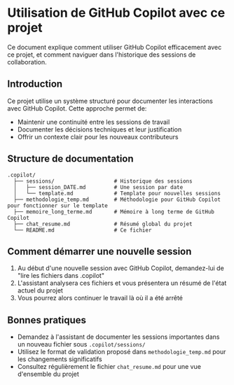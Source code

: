 <!--
RÉFÉRENCES CROISÉES:
- Ce fichier est référencé dans: [.copilot/chat_resume.md:4]
- Ce fichier est référencé dans: [.copilot/memoire_long_terme.md:4]
- Ce fichier est référencé dans: [.copilot/methodologie_temp.md:4]
-->

# Utilisation de GitHub Copilot avec ce projet

Ce document explique comment utiliser GitHub Copilot efficacement avec ce projet, et comment naviguer dans l'historique des sessions de collaboration.

## Introduction

Ce projet utilise un système structuré pour documenter les interactions avec GitHub Copilot. Cette approche permet de:

- Maintenir une continuité entre les sessions de travail
- Documenter les décisions techniques et leur justification
- Offrir un contexte clair pour les nouveaux contributeurs

## Structure de documentation

```text
.copilot/
  ├── sessions/                   # Historique des sessions
  │   ├── session_DATE.md         # Une session par date
  │   └── template.md             # Template pour nouvelles sessions
  ├── methodologie_temp.md        # Méthodologie pour GitHub Copilot pour fonctionner sur le template
  ├── memoire_long_terme.md       # Mémoire à long terme de GitHub Copilot
  ├── chat_resume.md              # Résumé global du projet
  └── README.md                   # Ce fichier
```

## Comment démarrer une nouvelle session

1. Au début d'une nouvelle session avec GitHub Copilot, demandez-lui de "lire les fichiers dans .copilot"
2. L'assistant analysera ces fichiers et vous présentera un résumé de l'état actuel du projet
3. Vous pourrez alors continuer le travail là où il a été arrêté

## Bonnes pratiques

- Demandez à l'assistant de documenter les sessions importantes dans un nouveau fichier sous `.copilot/sessions/`
- Utilisez le format de validation proposé dans `methodologie_temp.md` pour les changements significatifs
- Consultez régulièrement le fichier `chat_resume.md` pour une vue d'ensemble du projet
